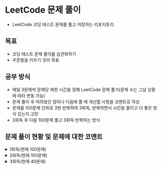 # LeetCode 문제 풀이

- LeetCode 코딩 테스트 문제를 풀고 저장하는 리포지토리

## 목표

- 코딩 테스트 문제 풀이를 습관화하기
- 꾸준함을 키우기 것이 목표

## 공부 방식

- 매일 3문제씩 문제당 제한 시간을 정해 LeetCode 문제 풀기(문제 수는 그날 상황에 따라 변동 가능)
- 문제 풀이 후 어려웠던 점이나 다음에 풀 때 개선할 사항을 코멘트로 작성
- 문제를 100문제 단위로 3번 반복하여 3회독, 반복하면서 시간을 줄이고 더 좋은 방식 있는지 고민
- 3회독 후 다음 100문제 풀고 3회독 반복하는 방식

## 문제 풀이 현황 및 문제에 대한 코멘트

<details>
<summary>1회독(현재 100문제)</summary>
<br>

| 문제	                                                    | 난이도  | 걸린시간  | 제한시간	 |     날짜     | 코멘트                                                                             |
|:-------------------------------------------------------|:----:|:-----:|:-----:|:----------:|:--------------------------------------------------------------------------------|
| 1. Two Sum                                             | easy |  17   |  25   | 2023/07/04 |                                                                                 |
| 9. Palindrome Number                                   | easy |  17   |  25   | 2023/07/04 |                                                                                 |
| 13. Roman to Integer                                   | easy | 시간초과  |  25   | 2023/07/04 |                                                                                 |
| 14. Longest Common Prefix                              | easy |  10   |  25   | 2023/07/04 |                                                                                 |
| 20. Valid Parentheses                                  | easy |  11   |  25   | 2023/07/04 |                                                                                 |
| 21. Merge Two Sorted Lists                             | easy | 시간초과  |  25   | 2023/07/04 |                                                                                 |
| 26. Remove Duplicates from Sorted Array                | easy |  17   |  25   | 2023/07/05 |                                                                                 |
| 27. Remove Element                                     | easy |   7   |  25   | 2023/07/05 |                                                                                 |
| 28. Find the Index of the First Occurrence in a String | easy |  16   |  25   | 2023/07/05 |                                                                                 |
| 35. Search Insert Position                             | easy |  13   |  25   | 2023/07/05 | 이분 탐색 다시 보기                                                                     |
| 58. Length of Last Word                                | easy |  16   |  25   | 2023/07/05 |                                                                                 |
| 66. Plus One                                           | easy | 시간초과  |  25   | 2023/07/06 | 큰 숫자에서 틀림                                                                       |
| 67. Add Binary                                         | easy |  10   |  25   | 2023/07/06 |                                                                                 |
| 69. Sqrt(x)                                            | easy | 시간초과  |  25   | 2023/07/06 | 큰 숫자에서 overflow                                                                 |
| 70. Climbing Stairs                                    | easy |   5   |  25   | 2023/07/06 |                                                                                 |
| 83. Remove Duplicates from Sorted List                 | easy |   8   |  25   | 2023/07/06 |                                                                                 |
| 88. Merge Sorted Array                                 | easy |  10   |  25   | 2023/07/07 |                                                                                 |
| 94. Binary Tree Inorder Traversal                      | easy |  12   |  25   | 2023/07/07 | 재귀가 아닌 반복으로 해보기                                                                 |
| 100. Same Tree                                         | easy |  11   |  25   | 2023/07/07 |                                                                                 |
| 101. Symmetric Tree                                    | easy |  10   |  25   | 2023/07/07 |                                                                                 |
| 104. Maximum Depth of Binary Tree                      | easy |   4   |  25   | 2023/07/07 |                                                                                 |
| 108. Convert Sorted Array to Binary Search Tree        | easy | 시간초과  |  25   | 2023/07/08 | 해결 방법도 안떠오름, divide and conquer                                                 |
| 118. Pascal's Triangle                                 | easy |   4   |  25   | 2023/07/08 |                                                                                 |
| 119. Pascal's Triangle II                              | easy |   4   |  25   | 2023/07/08 |                                                                                 |
| 121. Best Time to Buy and Sell Stock                   | easy | 시간초과  |  25   | 2023/07/08 | 해결 방법도 안떠오름                                                                     |
| 136. Single Number                                     | easy |  12   |  25   | 2023/07/08 | xor로 풀어보기                                                                       |
| 163. Missing Ranges                                    | easy |  22   |  25   | 2023/07/09 | 코드가 너무 긴 거 같음                                                                   |
| 169. Majority Element                                  | easy |   8   |  25   | 2023/07/09 | hashmap 말고 다른거로 O(1)처리해보기                                                       |
| 170. Two Sum III - Data structure design               | easy |  14   |  25   | 2023/07/09 | 조금 더 좋은 방법이 있을 거 같음 arrayList 쓰는거보다                                             |
| 217. Contains Duplicate                                | easy |   8   |  25   | 2023/07/09 |                                                                                 |
| 219. Contains Duplicate II                             | easy |  17   |  25   | 2023/07/09 |                                                                                 |
| 228. Summary Ranges                                    | easy |  23   |  25   | 2023/07/10 |                                                                                 |
| 243. Shortest Word Distance                            | easy |  13   |  25   | 2023/07/10 |                                                                                 |
| 252. Meeting Rooms                                     | easy | 시간초과  |  25   | 2023/07/10 | 어떻게 풀지 감은 왔는데 시간 복잡도 때매 못함                                                      |
| 268. Missing Number                                    | easy |   9   |  25   | 2023/07/11 |                                                                                 |
| 283. Move Zeroes                                       | easy |  17   |  25   | 2023/07/11 | 시간 줄이는 거 있는데 잘 모르겠음                                                             |
| 303.Range Sum Query - Immutable                        | easy |   4   |  25   | 2023/07/11 | 좀 더 시간 줄일 수 있음                                                                  |
| 346. Moving Average from Data Stream                   | easy | 시간초과  |  25   | 2023/07/11 | 문제 방법 다 생각했는데 시간 부족했음                                                           |
| 349. Intersection of Two Arrays                        | easy |   9   |  25   | 2023/07/12 |                                                                                 |
| 350. Intersection of Two Arrays II                     | easy |   9   |  25   | 2023/07/12 | follow up 적용해서 해보기                                                              |
| 414. Third Maximum Number                              | easy |   9   |  25   | 2023/07/12 |                                                                                 |
| 422. Valid Word Square                                 | easy | 시간초과  |  25   | 2023/07/12 | 문제 푸는 법은 알겠는게 손이 안써짐, 시간 다 지난 다음에 풀긴했는데 너무 어렵게 생각함                              |
| 448. Find All Numbers Disappeared in an Array          | easy |  13   |  25   | 2023/07/13 | 문제 자체는 쉬워서 풀었는데 folow up 생각하고 풀어보기                                              |
| 455. Assign Cookies                                    | easy |   9   |  25   | 2023/07/13 |                                                                                 |
| 463. Island Perimeter                                  | easy |  20   |  25   | 2023/07/13 | 쉬운 문제를 bfs로 풀어버림…                                                               |
| 485. Max Consecutive Ones                              | easy | 시간초과  |  25   | 2023/07/13 | 쉬운 건데 어렵게 생각함                                                                   |
| 496. Next Greater Element I                            | easy |  22   |  25   | 2023/07/14 | follow up 못함                                                                    |
| 500. Keyboard Row                                      | easy |  18   |  25   | 2023/07/14 |                                                                                 |
| 506. Relative Ranks                                    | easy |  24   |  25   | 2023/07/14 | 처음에 푼건 코드가 너무 더러움                                                               |
| 561. Array Partition                                   | easy |   6   |  25   | 2023/07/15 |                                                                                 |
| 566. Reshape the Matrix                                | easy |   9   |  25   | 2023/07/15 |                                                                                 |
| 575. Distribute Candies                                | easy |   8   |  25   | 2023/07/15 | 캔티 종류 개수 카운팅하는거에서 시간과 메모리 많이 잡아 먹는듯                                             |
| 594. Longest Harmonious Subsequence                    | easy | 시간초과  |  25   | 2023/07/16 | 순서가 생각보다 중요하지 않음                                                                |
| 598. Range Addition II                                 | easy |   8   |  25   | 2023/07/16 |                                                                                 |
| 599. Minimum Index Sum of Two Lists                    | easy |  17   |  25   | 2023/07/16 | Map 이용해서 풀었는데 뭔가 마음에 안듦                                                         |
| 604. Design Compressed String Iterator                 | easy | 시간초과  |  25   | 2023/07/17 | 연산자 하나 잘못 써서 시간 내에 못푼거였음…                                                       |
| 605. Can Place Flowers                                 | easy |  23   |  25   | 2023/07/17 | 코드 진짜 더럽게 짬, 제출시 테스트도 많이 틀림                                                     |
| 628. Maximum Product of Three Numbers                  | easy | 시간초과  |  25   | 2023/07/17 | 쉬운 문제인데 너무 어렵게 풀려고 해서 시간초과                                                      |
| 643. Maximum Average Subarray I                        | easy |  19   |  25   | 2023/07/18 |                                                                                 |
| 645. Set Mismatch                                      | easy |  11   |  25   | 2023/07/18 |                                                                                 |
| 661. Image Smoother                                    | easy | 시간초과  |  25   | 2023/07/18 | 시간 초과 이후에 풀음                                                                    |
| 674. Longest Continuous Increasing Subsequence         | easy | 08:50 | 25:00 | 2023/07/19 |                                                                                 |
| 682. Baseball Game                                     | easy | 12:41 | 25:00 | 2023/07/19 |                                                                                 |
| 697. Degree of an Array                                | easy | 시간초과  | 25:00 | 2023/07/19 | 코드 짜다 시간 다감, 코드 짜도 틀렸을 듯                                                        |
| 717. 1-bit and 2-bit Characters                        | easy | 시간초과  | 25:00 | 2023/07/20 | 문제 이해를 잘못해서 30분동안 뭔소리인지 이해를 못함, 이해하고 나서 3분만에 풀음…                                |
| 724. Find Pivot Index                                  | easy | 11:00 | 25:00 | 2023/07/20 |                                                                                 |
| 733. Flood Fill                                        | easy | 13:00 | 25:00 | 2023/07/20 |                                                                                 |
| 734. Sentence Similarity                               | easy | 시간초과  | 25:00 | 2023/07/21 | 제출하면 테스트 코드 계속 막힘                                                               |
| 744. Find Smallest Letter Greater Than Target          | easy | 05:29 | 25:00 | 2023/07/21 | O(N)으로 말고 더 줄여보기                                                                |
| 746. Min Cost Climbing Stairs                          | easy | 09:53 | 25:00 | 2023/07/21 |                                                                                 |
| 747. Largest Number At Least Twice of Others           | easy | 13:58 | 25:00 | 2023/07/22 |                                                                                 |
| 748. Shortest Completing Word                          | easy | 24:26 | 25:00 | 2023/07/22 | 코드가 좀 더럽다, 테스트 케이스를 좀 잘 보자                                                      |
| 760. Find Anagram Mappings                             | easy | 08:06 | 25:00 | 2023/07/22 |                                                                                 |
| 766. Toeplitz Matrix                                   | easy | 19:37 | 25:00 | 2023/07/23 | 다 풀고 코드 작성할 때 순서 헷갈림, 코드 길이를 더 줄일 수 있으니 다음 번에는 좀 더 코드를 줄여보기                     |
| 704. Binary Search                                     | easy | 03:05 | 25:00 | 2023/07/23 |                                                                                 |
| 705. Design HashSet                                    | easy | 11:28 | 25:00 | 2023/07/23 | 그냥 Map 가져다가 쓰면 끝나는데, Map을 간단하게 구현해도 괜찮을듯                                        |
| 706. Design HashMap                                    | easy | 04:48 | 25:00 | 2023/07/24 | 그냥 Object 배열 만들지 않고 Node 배열로 만드는 방식도 괜찮을듯, 아니면 진짜로 해시 충돌시 체이닝까지 구현하는 것도 좋을 거 같음 |
| 804. Unique Morse Code Words                           | easy | 10:05 | 25:00 | 2023/07/24 |                                                                                 |
| 806. Number of Lines To Write String                   | easy | 09:32 | 25:00 | 2023/07/24 | 문제는 쉬움, 코드 길이를 줄일 수 있을 듯?                                                       |
| 812. Largest Triangle Area                             | easy | 시간초과  | 25:00 | 2023/07/25 | 어떤 유형의 문제인지는 알았는데 풀이 과정 생각하다가 시간이 다 지나감, 수학 공식 이용해야 함                           |
| 821. Shortest Distance to a Character                  | easy | 19:59 | 25:00 | 2023/07/25 | 방법이 생각 안나서 bfs로 풀음, 더 쉬운 방법이 존재하니 다음에 풀 때는 좀 더 생각해보기                            |
| 832. Flipping an Image                                 | easy | 13:13 | 25:00 | 2023/07/25 |                                                                                 |
| 860. Lemonade Change                                   | easy | 24:35 | 25:00 | 2023/07/26 | 쉽게 풀 수 있는데 풀이가 막상 생각이 안남. 너무 어렵게 풀었고 시간도 좀 안좋게 나옴                               |
| 867. Transpose Matrix                                  | easy | 05:09 | 25:00 | 2023/07/26 |                                                                                 |
| 883. Projection Area of 3D Shapes                      | easy | 19:47 | 25:00 | 2023/07/26 | 문제 이해하는데 시간이 오래 걸림, 문제 푸는 시간은 거의 안걸림                                            |
| 888. Fair Candy Swap                                   | easy | 시간초과  | 25:00 | 2023/07/27 | o(n^2)을 해서 시간초과 뜸, O(n)으로 끝내야 하는 풀이 사용해야 함                                      |
| 892. Surface Area of 3D Shapes                         | easy | 시간초과  | 25:00 | 2023/07/27 | 문제 이해를 못함, 문제 이해하면 풀 수 있는 문제였음                                                  |
| 896. Monotonic Array                                   | easy | 14:15 | 25:00 | 2023/07/27 | 시간복잡도는 똑같은데 코드를 좀 더 줄일 수 있을 듯                                                   |
| 905. Sort Array By Parity                              | easy | 07:51 | 25:00 | 2023/07/28 | 시간 복잡도를 O(N^2)에서 O(N)으로 줄여야 함, 내가 푼 풀이는 삽입정렬로 풀어서 O(N^2)으로 풀어서 너무 오래 걸림         |
| 908. Smallest Range I                                  | easy | 20:37 | 25:00 | 2023/07/28 | 쉬운 문제인데 글을 잘못 이해하고 코드 짜서 오래걸림, 글을 제대로 이해하면 코드 짜는데 3분도 안걸리는 문제임… 글좀 제대로 읽자……     |
| 914. X of a Kind in a Deck of Cards                    | easy | 시간초과  | 25:00 | 2023/07/28 | 문제 설명이 너무 부실함. GCD로 풀라는데 이해가 안가서 Editorial 보고 Brute Force 방식으로 풀어봄              |
| 922. Sort Array By Parity II                           | easy | 15:30 | 25:00 | 2023/07/29 | 해결은 했으나 O(N^2)으로 해결함 다음에는 O(N)으로 해결해보자                                          |
| 929. Unique Email Addresses                            | easy | 시간초과  | 25:00 | 2023/07/29 | 문제 해석을 잘못했음,split 정규 표현식으로 푸는건 생각을 안해봄. String을 처리하는 문제에 내가 약한듯                 |
| 941. Valid Mountain Array                              | easy | 09:52 | 25:00 | 2023/07/29 |                                                                                 |
| 942. DI String Match                                   | easy | 시간초과  | 25:00 | 2023/07/30 | 재귀 이용해서 brute force했는데 시간 초과 뜸, o(n)으로 풀수 있음                                    |
| 944. Delete Columns to Make Sorted                     | easy | 07:55 | 25:00 | 2023/07/30 |                                                                                 |
| 953. Verifying an Alien Dictionary                     | easy | 21:12 | 25:00 | 2023/07/30 | 문제는 어렵지 않았고, 코드 작성한 부분에서 실수 있어서 실수 찾는데 시간이 좀 걸림                                 |
| 961. N-Repeated Element in Size 2N Array               | easy | 06:20 | 25:00 | 2023/07/31 |                                                                                 |
| 976. Largest Perimeter Triangle                        | easy | 15:42 | 25:00 | 2023/07/31 | 삼각형 결정 조건 a+b>c를 이용해야 함, 정렬까지 하면 쉽게 문제 해결 가능                                    |
| 977. Squares of a Sorted Array                         | easy | 17:12 | 25:00 | 2023/07/31 |                                                                                 |

</details>

<details>
<summary>2회독(현재 100문제)</summary>
<br>

| 문제	                                                    | 난이도  | 1회독 걸린시간 | 2회독 걸린시간 | 제한시간	 |     날짜     | 코멘트                                                                            |
|:-------------------------------------------------------|:----:|:--------:|:--------:|:-----:|:----------:|:-------------------------------------------------------------------------------|
| 1. Two Sum                                             | easy |    17    |  10:02   |   25  | 2023/08/01 | follow-up 해결함, 시간 전보다 줄음                                                       |
| 9. Palindrome Number                                   | easy |    17    |  19:32   |   25  | 2023/08/01 | 이번에는 follow-up 해결함, 대신 시간이 전보다 오래 걸림, 좀 더 쉽게 풀 수 있는 방법이 있으니 다음에는 더 쉽게 코드 바꾸어보기 |
| 13. Roman to Integer                                   | easy |   시간초과   |  13:31   |   25  | 2023/08/01 | 저번에는 시간 초과 떴음,다음에는 solution에 있는 풀이들로 해결해보기                                     |
| 14. Longest Common Prefix                              | easy |    10    |  10:06   |   25  | 2023/08/02 | 다음에는 solution에 있는 방법이 더 좋으니 그걸로 해보기                                            |
| 20. Valid Parentheses                                  | easy |    11    |  07:21   |   25  | 2023/08/02 | 저번보다 시간은 줄었음                                                                   |
| 21. Merge Two Sorted Lists                             | easy |   시간초과   |  08:42   |   25  | 2023/08/02 | 시간은 줄었는데 이전 코드가 차라리 나은듯, 하나의 while문 안에 넣는 것보다 분리하는게 차라리 코드가 깔끔한듯               |
| 26. Remove Duplicates from Sorted Array                | easy |    17    |  09:28   |   25  | 2023/08/03 | 저번에는 새로운 배열 만들어서 풀었는데 이번에는 기존 배열로 풀고 시간도 더 빠름                                  |
| 27. Remove Element                                     | easy |    7     |  03:29   |   25  | 2023/08/03 | 위 문제랑 사실상 동일한 문제, 저번보다 코드 더 간단하게  풀음                                           |
| 28. Find the Index of the First Occurrence in a String | easy |    16    |  09:45   |   25  | 2023/08/03 | 코드 자체는 깔끔함. 시간 복잡도는 저번이랑 같은데 다음에는 좀 더 개선시켜야 함                                  |
| 35. Search Insert Position                             | easy |    13    |  02:54   |   25  | 2023/08/04 | 이분 탐색 기초라서 빨리 풀음                                                               |
| 58. Length of Last Word                                | easy |    16    |  07:05   |   25  | 2023/08/04 | 저번보다 코드는 짧음, 시간 복잡도 자체는 동일, editorial의 approach 2가 루프 하나로 제일 깔끔하게 푼듯           |
| 66. Plus One                                           | easy |   시간초과   |  12:49   |   25  | 2023/08/04 | 저번보다 깔끔하게 풀지는 않음, 다음번에는 코드 좀 더 다듬는 방식으로 풀어보기                                   |
| 67. Add Binary                                         | easy |    10    |  18:34   |   25  | 2023/08/05 | 답지 안본 최초 코드보다는 나음, 근데 코드에서 실수해서 실수 찾는데 오래 걸림                                   |
| 69. Sqrt(x)                                            | easy |   시간초과   |  15:50   |   25  | 2023/08/05 | 저번에 오버플로우 발생해서 계속 틀렸었는데, 이번에는 해결함                                              |
| 70. Climbing Stairs                                    | easy |    5     |  03:28   |   25  | 2023/08/05 |                                                                                |
| 83. Remove Duplicates from Sorted List                 | easy |    8     |  08:43   |   25  | 2023/08/06 | 새로운 노드를 만들었는데 새로 만들지 말고 기존 링크드 리스트를 재사용하는 방식으로 풀어보자 다음에는                       |
| 88. Merge Sorted Array                                 | easy |    10    |  13:17   |   25  | 2023/08/06 | 전보다 시간은 좀 더 걸렸지만, 좀 더 깔끔하게 follow up 해결함                                       |
| 94. Binary Tree Inorder Traversal                      | easy |    12    |   시간초과   |   25  | 2023/08/06 | follow up 해결하려 스택으로 해보려고 했는데, 로직을 잘못 작성해서 계속 실패함.                              |
| 100. Same Tree                                         | easy |    11    |  07:09   |   25  | 2023/08/07 |                                                                                |
| 101. Symmetric Tree                                    | easy |    10    |  06:39   |   25  | 2023/08/07 |                                                                                |
| 104. Maximum Depth of Binary Tree                      | easy |    4     |  01:54   |   25  | 2023/08/07 |                                                                                |
| 108. Convert Sorted Array to Binary Search Tree        | easy |   시간초과   |  18:31   |   25  | 2023/08/08 | 처음에 봤을때는 기억 안나서 좀 생각하는데 시간이 오래 걸림                                              |
| 118. Pascal's Triangle                                 | easy |    4     |  14:00   |   25  | 2023/08/08 | 코드를 작성하고, 변수를 잘못 할당해서 계속 실패했음                                                  |
| 119. Pascal's Triangle II                              | easy |    4     |  12:43   |   25  | 2023/08/08 | follow up 해결해서 시간이 저번보다 오래 걸림                                                  |
| 121. Best Time to Buy and Sell Stock                   | easy |   시간초과   |  14:18   |   25  | 2023/08/09 |                                                                                |
| 136. Single Number                                     | easy |    12    |  01:34   |   25  | 2023/08/09 |                                                                                |
| 163. Missing Ranges                                    | easy |    22    |  14:50   |   25  | 2023/08/09 |                                                                                |
| 169. Majority Element                                  | easy |    8     |  05:27   |   25  | 2023/08/09 | hashmap 말고 다른걸로 folllow up 해결해보기                                               |
| 170. Two Sum III - Data structure design               | easy |    14    |  08:52   |   25  | 2023/08/10 | 걸린 시간은 줄었는데 시간은 전에 푼거보다 오래 걸림, Map 써서 풀어보자                                     |
| 217. Contains Duplicate                                | easy |    8     |  06:46   |   25  | 2023/08/10 |                                                                                |
| 219. Contains Duplicate II                             | easy |    17    |  10:36   |   25  | 2023/08/10 |                                                                                |
| 228. Summary Ranges                                    | easy |    23    |  10:06   |   25  | 2023/08/11 |                                                                                |
| 243. Shortest Word Distance                            | easy |    13    |  09:41   |   25  | 2023/08/11 |                                                                                |
| 252. Meeting Rooms                                     | easy |   시간초과   |  10:10   |   25  | 2023/08/11 |                                                                                |
| 268. Missing Number                                    | easy |    9     |  01:19   |   25  | 2023/08/11 |                                                                                |
| 283. Move Zeroes                                       | easy |    17    |  08:08   |   25  | 2023/08/12 |                                                                                |
| 303.Range Sum Query - Immutable                        | easy |    4     |  04:31   |   25  | 2023/08/12 |                                                                                |
| 346. Moving Average from Data Stream                   | easy |   시간초과   |  13:34   |   25  | 2023/08/12 |                                                                                |
| 349. Intersection of Two Arrays                        | easy |    9     |  03:21   |   25  | 2023/07/12 |                                                                                |
| 350. Intersection of Two Arrays II                     | easy |    9     |  09:38   |   25  | 2023/07/12 |                                                                                |
| 414. Third Maximum Number                              | easy |    9     |   시간초과   |   25  | 2023/07/12 | follow up 해결해보려 했는데 시간 초과 뜸, 시간 초과 뜬 다음에 follow up 만족해서 해결함                    |
| 422. Valid Word Square                                 | easy |   시간초과   |  16:01   |   25  | 2023/08/14 |                                                                                |
| 448. Find All Numbers Disappeared in an Array          | easy |    13    |  24:54   |   25  | 2023/08/14 | follow up 처리하느냐 늦음, -1을 곱하는게 더 깔끔할듯 100001 더하는 것보다                             |
| 455. Assign Cookies                                    | easy |    9     |  10:43   |   25  | 2023/08/14 |                                                                                |
| 463. Island Perimeter                                  | easy |    20    |  11:18   |   25  | 2023/07/13 |                                                                                |
| 485. Max Consecutive Ones                              | easy |   시간초과   |  21:49   |   25  | 2023/07/13 | 문제를 잘못 해석해서 오래 걸림                                                              |
| 496. Next Greater Element I                            | easy |    22    |   시간초과   |   25  | 2023/07/14 | follow up 해결하려 시도했는데 시간 초과 됨, follow up해결 안하고 문제 풀면 시간 내에 가능하긴 함               |
| 500. Keyboard Row                                      | easy |    18    |  12:26   |   25  | 2023/08/16 |                                                                                |
| 506. Relative Ranks                                    | easy |    24    |  16:17   |   25  | 2023/08/16 |                                                                                |
| 561. Array Partition                                   | easy |    6     |   6:20   |   25  | 2023/08/16 |                                                                                |
| 566. Reshape the Matrix                                | easy |    9     |  08:16   |   25  | 2023/08/17 |                                                                                |
| 575. Distribute Candies                                | easy |    8     |  06:18   |   25  | 2023/08/17 | 배열에 저장하는게 시간 더 적게 걸리긴 하는데, Set에 저장해서 시간이 좀 걸리긴 하는데 이정도는 상관 없을듯                 |
| 594. Longest Harmonious Subsequence                    | easy |   시간초과   |  12:32   |   25  | 2023/08/17 |                                                                                |
| 598. Range Addition II                                 | easy |    8     |  03:37   |   25  | 2023/08/17 |                                                                                |
| 599. Minimum Index Sum of Two Lists                    | easy |    17    |  12:16   |   25  | 2023/08/18 |                                                                                |
| 604. Design Compressed String Iterator                 | easy |   시간초과   |   시간초과   |   25  | 2023/08/18 | Editorial 보고 풀음, 저번이랑 동일한 방식으로 풀려고 하는데 안되서 답지 봄                                |
| 605. Can Place Flowers                                 | easy |    23    |  12:37   |   25  | 2023/08/18 | 전에 답지 보고 푼것 보다는 코드가 조금 더럽지만 시간 초과 안뜸, 다음에는 코드 길이를 답지만큼 줄이기                     |
| 628. Maximum Product of Three Numbers                  | easy |   시간초과   |  04:09   |   25  | 2023/08/19 | 정렬 라이브러리 함수 써서 O(nlogn)인데 다음에는 정렬 함수 안써서 O(n)으로 처리해보기                          |
| 643. Maximum Average Subarray I                        | easy |    19    |  18:33   |   25  | 2023/08/19 | sliding window로 풀었는데 답지가 sliding window로 더 깔끔하게 풀었음                            |
| 645. Set Mismatch                                      | easy |    11    |  09:30   |   25  | 2023/08/19 | 저번이랑 다른 방법으로 풀었고, 이번에는 xor 사용해서 풀었는데 둘 다 O(n)으로 풀음                             |
| 661. Image Smoother                                    | easy |   시간초과   |   시간초과   |   25  | 2023/08/20 | 자꾸 어렵게 풀려고 해서 주어진 시간 안에 못품, 변수를 하나 잘못 설정해서 제출시 시간초과 뜸                          |
| 674. Longest Continuous Increasing Subsequence         | easy |  08:50   |  04:20   | 25:00 | 2023/08/20 |                                                                                |
| 682. Baseball Game                                     | easy |  12:41   |  11:07   | 25:00 | 2023/08/20 | 문제 리턴되는 값을 잘못봐서 오래 걸림                                                          |
| 697. Degree of an Array                                | easy |   시간초과   |  14:52   | 25:00 | 2023/08/21 |                                                                                |
| 717. 1-bit and 2-bit Characters                        | easy |   시간초과   |  09:34   | 25:00 | 2023/08/21 |                                                                                |
| 724. Find Pivot Index                                  | easy |  11:00   |  23:52   | 25:00 | 2023/08/21 |                                                                                |
| 733. Flood Fill                                        | easy |  13:00   |  17:19   | 25:00 | 2023/08/22 | 이번에는 bfs 말고 dfs로 풀음                                                            |
| 734. Sentence Similarity                               | easy |   시간초과   |   시간초과   | 25:00 | 2023/08/22 | 다음에는 putIfAbsent 이용해서 해보기                                                      |
| 744. Find Smallest Letter Greater Than Target          | easy |  05:29   |  15:01   | 25:00 | 2023/08/22 | 시간은 더 소요되었지만, O(N) → O(logN)으로 시간 줄임                                           |
| 746. Min Cost Climbing Stairs                          | easy |  09:53   |  07:05   | 25:00 | 2023/08/23 |                                                                                |
| 747. Largest Number At Least Twice of Others           | easy |  13:58   |  18:48   | 25:00 | 2023/08/23 | 시간복잡도는 저번이랑 동일하게 o(n)인데 이번에는 for문을 두번 써버림                                      |
| 748. Shortest Completing Word                          | easy |  24:26   |  23:49   | 25:00 | 2023/08/23 | 코드 풀긴 하는데 너무 더러움                                                               |
| 760. Find Anagram Mappings                             | easy |  08:06   |  09:24   | 25:00 | 2023/08/24 |                                                                                |
| 766. Toeplitz Matrix                                   | easy |  19:37   |  07:56   | 25:00 | 2023/08/24 |                                                                                |
| 704. Binary Search                                     | easy |  03:05   |  01:58   | 25:00 | 2023/08/24 |                                                                                |
| 705. Design HashSet                                    | easy |  11:28   |  12:30   | 25:00 | 2023/08/25 |                                                                                |
| 706. Design HashMap                                    | easy |  04:48   |  05:27   | 25:00 | 2023/08/25 | 다음에는 해시테이블 크기 제한하고, 체이닝으로 만들기                                                  |
| 804. Unique Morse Code Words                           | easy |  10:05   |  03:44   | 25:00 | 2023/08/25 |                                                                                |
| 806. Number of Lines To Write String                   | easy |  09:32   |  11:49   | 25:00 | 2023/08/26 |                                                                                |
| 812. Largest Triangle Area                             | easy |   시간초과   |  19:53   |  25:00   | 2023/08/26 |                                                                                |
| 821. Shortest Distance to a Character                  | easy |  19:59   |   시간초과   |  25:00   | 2023/08/26 | bfs 말고 다른 걸로 풀려고 했는데 안풀려서 시간 초과 뜸, 다른 사람꺼 참고함                                  |
| 832. Flipping an Image                                 | easy |  13:13   |  07:38   |  25:00   | 2023/08/26 |                                                                                |
| 860. Lemonade Change                                   | easy |  24:35   |  11:58   | 25:00 | 2023/08/27 | 시간은 줄였는데 코드가 너무 더러움                                                            |
| 867. Transpose Matrix                                  | easy |  05:09   |  03:20   |  25:00   | 2023/08/27 |                                                                                |
| 883. Projection Area of 3D Shapes                      | easy |  19:47   |  07:17   |  25:00   | 2023/08/27 |                                                                                |
| 888. Fair Candy Swap                                   | easy |   시간초과   |   시간초과   | 25:00 | 2023/08/28 | 풀이 방법 자체는 맞는데 코드 작성에서 헤맸음                                                      |
| 892. Surface Area of 3D Shapes                         | easy |   시간초과   |  15:20   |  25:00   | 2023/08/28 |                                                                                |
| 896. Monotonic Array                                   | easy |  14:15   |  06:32   |  25:00   | 2023/08/28 |                                                                                |
| 905. Sort Array By Parity                              | easy |  07:51   |  03:51   | 25:00 | 2023/08/29 |                                                                                |
| 908. Smallest Range I                                  | easy |  20:37   |  09:55   | 25:00 | 2023/08/29 |                                                                                |
| 914. X of a Kind in a Deck of Cards                    | easy |   시간초과   |   시간초과   | 25:00 | 2023/08/29 | 이번에도 brute force로 풀음, 근데 또 시간 초과임 문제 해결 방법을 자꾸 잊어버려서 그런듯                       |
| 922. Sort Array By Parity II                           | easy |  15:30   |   시간초과   | 25:00 | 2023/08/30 | follow up 해결하려 했는데 실패                                                          |
| 929. Unique Email Addresses                            | easy |   시간초과   |  10:15   | 25:00 | 2023/08/30 |                                                                                |
| 941. Valid Mountain Array                              | easy |  09:52   |  04:37   | 25:00 | 2023/08/30 |                                                                                |
| 942. DI String Match                                   | easy |  시간초과 | 08:21 | 25:00 | 2023/08/31 | o(n)으로 처리함 |
| 944. Delete Columns to Make Sorted                     | easy |  07:55 | 10:10 |  25:00   | 2023/08/31 | 코드 잘못 작성한 부분 찾는데 좀 걸림                                                          |
| 953. Verifying an Alien Dictionary                     | easy |  21:12 | 16:38 |  25:00   | 2023/08/31 |    |
| 961. N-Repeated Element in Size 2N Array               | easy | 06:20 | 04:29 | 25:00 | 2023/09/01 |      |
| 976. Largest Perimeter Triangle                        | easy | 15:42 | 12:04 | 25:00 | 2023/09/01 |       |
| 977. Squares of a Sorted Array                         | easy | 17:12 | 13:02 | 25:00 | 2023/09/01 |     |

</details>

<details>
<summary>3회독(현재 40문제)</summary>
<br>

| 문제	                                                    | 난이도  | 1회독 걸린시간 | 2회독 걸린시간 | 3회독 걸린시간 | 제한시간	 |     날짜     | 코멘트                                          |
|:-------------------------------------------------------|:----:|:--------:|:----:|:--------:|:-----:|:----------:|:---------------------------------------------|
| 1. Two Sum                                             | easy |    17    |  10:02  |  11:18   |  25   | 2023/09/02 |                                              |
| 9. Palindrome Number                                   | easy |    17    |  19:32 |  05:23   |  25   | 2023/09/02 |                                              |
| 13. Roman to Integer                                   | easy |   시간초과   |  13:31  |  14:32   |  25   | 2023/09/02 |                                              |
| 14. Longest Common Prefix                              | easy |    10    |  10:06  |  06:22   |  25   | 2023/09/02 |                                              |
| 20. Valid Parentheses                                  | easy |    11    |  07:21  |  06:21   |  25   | 2023/09/03 |                                              |
| 21. Merge Two Sorted Lists                             | easy |   시간초과   |  08:42 |  12:42   |  25   | 2023/09/03 |                                              |
| 26. Remove Duplicates from Sorted Array                | easy |    17    |  09:28 |  08:53   |  25   | 2023/09/03 |                                              |
| 27. Remove Element                                     | easy |    7     |  03:29 |  03:13   |  25   | 2023/09/03 |                                              |
| 28. Find the Index of the First Occurrence in a String | easy |    16    |  09:45   |  04:42   |  25   | 2023/09/04 |                                              |
| 35. Search Insert Position                             | easy |    13    |  02:54   |  01:35   |  25   | 2023/09/04 |                                              |
| 58. Length of Last Word                                | easy |    16    |  07:05   |  07:47   |  25   | 2023/09/04 |                                              |
| 66. Plus One                                           | easy |   시간초과   |  12:49   |  06:44   |  25   | 2023/09/04 |                                              |
| 67. Add Binary                                         | easy |    10    |  18:34   |  10:43   |  25   | 2023/09/05 |  |
| 69. Sqrt(x)                                            | easy |   시간초과   |  15:50   |  07:56   |  25   | 2023/09/05 |  |
| 70. Climbing Stairs                                    | easy |    5     |  03:28   |  03:30   |  25   | 2023/09/05 |                                              |
| 83. Remove Duplicates from Sorted List                 | easy |    8     |  08:43   |  22:00   |  25   | 2023/09/05 | 기존 링크드 리스트를 재사용하는 방식으로 풀다가 안되서 걍 노드 새로 만듦    |
| 88. Merge Sorted Array                                 | easy |    10    |  13:17 |  06:21   |  25   | 2023/09/06 |  |
| 94. Binary Tree Inorder Traversal                      | easy |    12    |   시간초과 |   시간초과   |  25   | 2023/09/06 | follow up 해결하려 스택으로 해보려고 했는데, 로직을 잘못 작성해서 계속 실패함.                              |
| 100. Same Tree                                         | easy |    11    |  07:09   |  05:25   |  25   | 2023/09/06 |                                                                                |
| 101. Symmetric Tree                                    | easy |    10    |  06:39   |  03:12   |  25   | 2023/09/06 |                                                                                |
| 104. Maximum Depth of Binary Tree                      | easy |    4     |  01:54   |     00:58     |  25   | 2023/09/07 |                                                                                |
| 108. Convert Sorted Array to Binary Search Tree        | easy |   시간초과   |  18:31   |     16:45     |  25   | 2023/09/07 | 코드에서 변수 잘못 쓴 거 못찾아서 오래 걸림   |
| 118. Pascal's Triangle                                 | easy |    4     |  14:00   |    05:46      |  25   | 2023/09/07 |                                         |
| 119. Pascal's Triangle II                              | easy |    4     |  12:43   |    17:22      |   25  | 2023/09/07 |  코드 잘못 봐서 오래 걸림 |
| 121. Best Time to Buy and Sell Stock                   | easy |   시간초과   |  14:18 | 09:49 |   25  | 2023/09/08 |                             |
| 136. Single Number                                     | easy |    12    |  01:34 | 00:33 |   25  | 2023/09/08 |                       |
| 163. Missing Ranges                                    | easy |    22    |  14:50 | 10:38 |   25  | 2023/09/08 |                 |
| 169. Majority Element                                  | easy |    8     |  05:27 | 시간초과 |   25  | 2023/09/08 |    follow up 해결 못해서 답지 봄, 답지가 진짜 쉽게 follow up 해결함    |
| 170. Two Sum III - Data structure design               | easy |    14    |  08:52 | 15:44 |   25  | 2023/09/09 |    코드 잘못봐서 다 풀고 시간 오래 걸림   |
| 217. Contains Duplicate                                | easy |    8     |  06:46 | 01:30 |   25  | 2023/09/09 |                                                                                |
| 219. Contains Duplicate II                             | easy |    17    |  10:36 | 05:04 |   25  | 2023/09/09 |                                                                                |
| 228. Summary Ranges                                    | easy |    23    |  10:06 | 10:49 |   25  | 2023/09/09 |                                                                                |
| 243. Shortest Word Distance                            | easy |    13    |  09:41 | 07:22 |   25  | 2023/09/10 |               |
| 252. Meeting Rooms                                     | easy |   시간초과   |  10:10 | 08:38 |   25  | 2023/09/10 |        |
| 268. Missing Number                                    | easy |    9     |  01:19 | 01:08 |   25  | 2023/09/10 |          |
| 283. Move Zeroes                                       | easy |    17    |  08:08 | 03:04 |   25  | 2023/09/10 |         |
| 303.Range Sum Query - Immutable                        | easy |    4     |  04:31 | 02:56 |   25  | 2023/09/11 |                                                                                |
| 346. Moving Average from Data Stream                   | easy |   시간초과   |  13:34 | 06:28 |   25  | 2023/09/11 |                                                                                |
| 349. Intersection of Two Arrays                        | easy |    9     |  03:21 | 04:37 |   25  | 2023/09/11 |                                                                                |
| 350. Intersection of Two Arrays II                     | easy |    9     |  09:38 | 10:22 |   25  | 2023/09/11 |                                                                                |

</details>